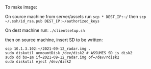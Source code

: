 To make image:

On source machine from server/assets run `scp * DEST_IP:~/`
then `scp ~/.ssh/id_rsa.pub DEST_IP:~/authorized_keys`

On dest machine run: `./clientsetup.sh`

then on source machine, insert SD to be written:
```
scp 10.1.3.102:~/2021-09-12_radar.img .
sudo diskutil unmountDisk /dev/disk2 # ASSUMES SD is disk2
sudo dd bs=1m if=2021-09-12_radar.img of=/dev/rdisk2
sudo diskutil eject /dev/disk2 
```

